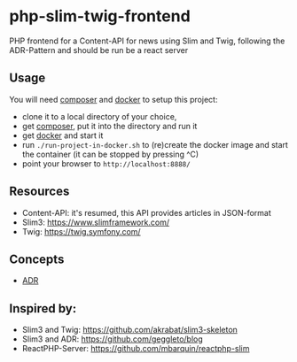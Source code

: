 # php-slim-twig-frontend

PHP frontend for a Content-API for news using Slim and Twig, following the ADR-Pattern and should be run be a react server

## Usage
You will need [composer](https://getcomposer.org/download/) and [docker](https://www.docker.com/get-docker) to setup this project:
- clone it to a local directory of your choice,
- get [composer](https://getcomposer.org/download/), put it into the directory and run it 
- get [docker](https://www.docker.com/get-docker) and start it
- run `./run-project-in-docker.sh` to (re)create the docker image and start the container (it can be stopped by pressing ^C)
- point your browser to `http://localhost:8888/`

## Resources
- Content-API: it's resumed, this API provides articles in JSON-format
- Slim3: https://www.slimframework.com/
- Twig: https://twig.symfony.com/

## Concepts
- [ADR](https://github.com/pmjones/adr/blob/master/IMPLEMENTATION.md)

## Inspired by:
- Slim3 and Twig: https://github.com/akrabat/slim3-skeleton
- Slim3 and ADR: https://github.com/geggleto/blog
- ReactPHP-Server: https://github.com/mbarquin/reactphp-slim
